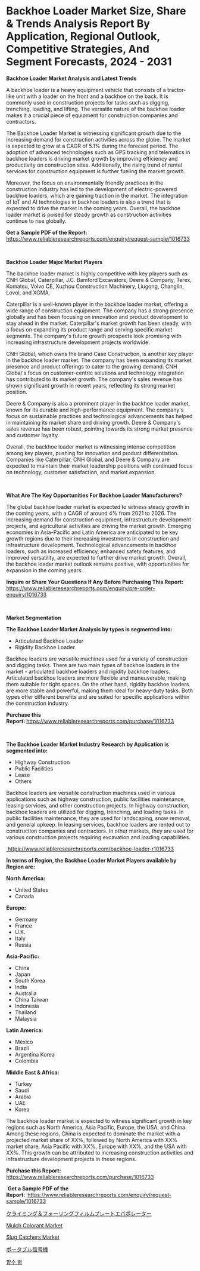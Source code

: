 <p><h1>Backhoe Loader Market Size, Share & Trends Analysis Report By Application, Regional Outlook, Competitive Strategies, And Segment Forecasts, 2024 - 2031</h1></p><p><strong>Backhoe Loader Market Analysis and Latest Trends</strong></p>
<p><p>A backhoe loader is a heavy equipment vehicle that consists of a tractor-like unit with a loader on the front and a backhoe on the back. It is commonly used in construction projects for tasks such as digging, trenching, loading, and lifting. The versatile nature of the backhoe loader makes it a crucial piece of equipment for construction companies and contractors.</p><p>The Backhoe Loader Market is witnessing significant growth due to the increasing demand for construction activities across the globe. The market is expected to grow at a CAGR of 5.1% during the forecast period. The adoption of advanced technologies such as GPS tracking and telematics in backhoe loaders is driving market growth by improving efficiency and productivity on construction sites. Additionally, the rising trend of rental services for construction equipment is further fueling the market growth.</p><p>Moreover, the focus on environmentally friendly practices in the construction industry has led to the development of electric-powered backhoe loaders, which are gaining traction in the market. The integration of IoT and AI technologies in backhoe loaders is also a trend that is expected to drive the market in the coming years. Overall, the backhoe loader market is poised for steady growth as construction activities continue to rise globally.</p></p>
<p><strong>Get a Sample PDF of the Report:&nbsp;</strong> <a href="https://www.reliableresearchreports.com/enquiry/request-sample/1016733">https://www.reliableresearchreports.com/enquiry/request-sample/1016733</a></p>
<p>&nbsp;</p>
<p><strong>Backhoe Loader Major Market Players</strong></p>
<p><p>The backhoe loader market is highly competitive with key players such as CNH Global, Caterpillar, J.C. Bamford Excavators, Deere & Company, Terex, Komatsu, Volvo CE, Xuzhou Construction Machinery, Liugong, Changlin, Lovol, and XGMA. </p><p>Caterpillar is a well-known player in the backhoe loader market, offering a wide range of construction equipment. The company has a strong presence globally and has been focusing on innovation and product development to stay ahead in the market. Caterpillar's market growth has been steady, with a focus on expanding its product range and serving specific market segments. The company's future growth prospects look promising with increasing infrastructure development projects worldwide.</p><p>CNH Global, which owns the brand Case Construction, is another key player in the backhoe loader market. The company has been expanding its market presence and product offerings to cater to the growing demand. CNH Global's focus on customer-centric solutions and technology integration has contributed to its market growth. The company's sales revenue has shown significant growth in recent years, reflecting its strong market position.</p><p>Deere & Company is also a prominent player in the backhoe loader market, known for its durable and high-performance equipment. The company's focus on sustainable practices and technological advancements has helped in maintaining its market share and driving growth. Deere & Company's sales revenue has been robust, pointing towards its strong market presence and customer loyalty.</p><p>Overall, the backhoe loader market is witnessing intense competition among key players, pushing for innovation and product differentiation. Companies like Caterpillar, CNH Global, and Deere & Company are expected to maintain their market leadership positions with continued focus on technology, customer satisfaction, and market expansion.</p></p>
<p>&nbsp;</p>
<p><strong>What Are The Key Opportunities For Backhoe Loader Manufacturers?</strong></p>
<p><p>The global backhoe loader market is expected to witness steady growth in the coming years, with a CAGR of around 4% from 2021 to 2026. The increasing demand for construction equipment, infrastructure development projects, and agricultural activities are driving the market growth. Emerging economies in Asia-Pacific and Latin America are anticipated to be key growth regions due to their increasing investments in construction and infrastructure development. Technological advancements in backhoe loaders, such as increased efficiency, enhanced safety features, and improved versatility, are expected to further drive market growth. Overall, the backhoe loader market outlook remains positive, with opportunities for expansion in the coming years.</p></p>
<p><strong>Inquire or Share Your Questions If Any Before Purchasing This Report:</strong> <a href="https://www.reliableresearchreports.com/enquiry/pre-order-enquiry/1016733">https://www.reliableresearchreports.com/enquiry/pre-order-enquiry/1016733</a></p>
<p>&nbsp;</p>
<p><strong>Market Segmentation</strong></p>
<p><strong>The Backhoe Loader Market Analysis by types is segmented into:</strong></p>
<p><ul><li>Articulated Backhoe Loader</li><li>Rigidity Backhoe Loader</li></ul></p>
<p><p>Backhoe loaders are versatile machines used for a variety of construction and digging tasks. There are two main types of backhoe loaders in the market - articulated backhoe loaders and rigidity backhoe loaders. Articulated backhoe loaders are more flexible and maneuverable, making them suitable for tight spaces. On the other hand, rigidity backhoe loaders are more stable and powerful, making them ideal for heavy-duty tasks. Both types offer different benefits and are suited for specific applications within the construction industry.</p></p>
<p><strong>Purchase this Report:&nbsp;</strong><a href="https://www.reliableresearchreports.com/purchase/1016733">https://www.reliableresearchreports.com/purchase/1016733</a></p>
<p>&nbsp;</p>
<p><strong>The Backhoe Loader Market Industry Research by Application is segmented into:</strong></p>
<p><ul><li>Highway Construction</li><li>Public Facilities</li><li>Lease</li><li>Others</li></ul></p>
<p><p>Backhoe loaders are versatile construction machines used in various applications such as highway construction, public facilities maintenance, leasing services, and other construction projects. In highway construction, backhoe loaders are utilized for digging, trenching, and loading tasks. In public facilities maintenance, they are used for landscaping, snow removal, and general upkeep. In leasing services, backhoe loaders are rented out to construction companies and contractors. In other markets, they are used for various construction projects requiring excavation and loading capabilities.</p></p>
<p><a href="https://www.reliableresearchreports.com/backhoe-loader-r1016733">&nbsp;https://www.reliableresearchreports.com/backhoe-loader-r1016733</a></p>
<p><strong>In terms of Region, the Backhoe Loader Market Players available by Region are:</strong></p>
<p>
    <p> <strong> North America: </strong>
        <ul>
            <li>United States</li>
            <li>Canada</li>
        </ul>
        </p> 
    <p> <strong> Europe: </strong>
        <ul>
            <li>Germany</li>
            <li>France</li>
            <li>U.K.</li>
            <li>Italy</li>
            <li>Russia</li>
        </ul>
        </p> 
    <p> <strong> Asia-Pacific: </strong>
        <ul>
            <li>China</li>
            <li>Japan</li>
            <li>South Korea</li>
            <li>India</li>
            <li>Australia</li>
            <li>China Taiwan</li>
            <li>Indonesia</li>
            <li>Thailand</li>
            <li>Malaysia</li>
        </ul>
        </p> 
    <p> <strong> Latin America: </strong>
        <ul>
            <li>Mexico</li>
            <li>Brazil</li>
            <li>Argentina Korea</li>
            <li>Colombia</li>
        </ul>
        </p> 
    <p> <strong> Middle East & Africa: </strong>
        <ul>
            <li>Turkey</li>
            <li>Saudi</li>
            <li>Arabia</li>
            <li>UAE</li>
            <li>Korea</li>
        </ul>
    </p>
    </p>
<p><p>The backhoe loader market is expected to witness significant growth in key regions such as North America, Asia Pacific, Europe, the USA, and China. Among these regions, China is expected to dominate the market with a projected market share of XX%, followed by North America with XX% market share, Asia Pacific with XX%, Europe with XX%, and the USA with XX%. This growth can be attributed to increasing construction activities and infrastructure development projects in these regions.</p></p>
<p><strong>Purchase this Report: </strong><a href="https://www.reliableresearchreports.com/purchase/1016733">https://www.reliableresearchreports.com/purchase/1016733</a></p>
<p>&nbsp;<strong>Get a Sample PDF of the Report:&nbsp;&nbsp;</strong><a href="https://www.reliableresearchreports.com/enquiry/request-sample/1016733">https://www.reliableresearchreports.com/enquiry/request-sample/1016733</a></p>
<p><strong></strong></p>
<p><p><a href="https://github.com/laurenreichert/Market-Research-Report-List-1/blob/main/835391138943.md">クライミング＆フォーリングフィルムプレートエバポレーター</a></p><p><a href="https://issuu.com/reportprime-2/docs/mulch-colorant-market-size-2030.pptx">Mulch Colorant Market</a></p><p><a href="https://github.com/santosh758595/Market-Research-Report-List-4/blob/main/slug-catchers-market.md">Slug Catchers Market</a></p><p><a href="https://github.com/vtbvgl20191192/Market-Research-Report-List-1/blob/main/556066338942.md">ポータブル信号機</a></p><p><a href="https://github.com/TrevorKruvalis5678/Market-Research-Report-List-1/blob/main/308393835699.md">향수 병</a></p></p>